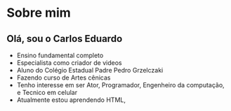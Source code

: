 # Sobre mim
## Olá, sou o Carlos Eduardo
- Ensino fundamental completo
- Especialista como criador de videos
- Aluno do Colégio Estadual Padre Pedro Grzelczaki
- Fazendo curso de Artes cênicas
- Tenho interesse em ser Ator, Programador, Engenheiro da computação, e Tecnico em celular
- Atualmente estou aprendendo HTML,
